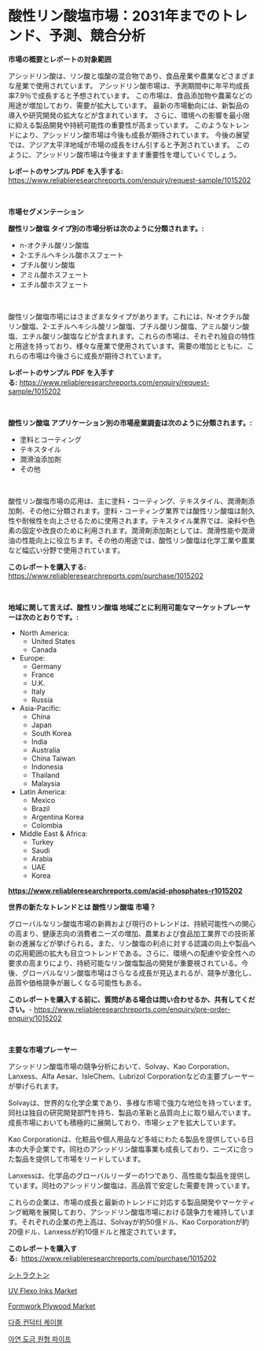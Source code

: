 <p><h1>酸性リン酸塩市場：2031年までのトレンド、予測、競合分析</h1></p><p><strong>市場の概要とレポートの対象範囲</strong></p>
<p><p>アシッドリン酸は、リン酸と塩酸の混合物であり、食品産業や農業などさまざまな産業で使用されています。 アシッドリン酸市場は、予測期間中に年平均成長率7.9％で成長すると予想されています。 この市場は、食品添加物や農薬などの用途が増加しており、需要が拡大しています。 最新の市場動向には、新製品の導入や研究開発の拡大などが含まれています。 さらに、環境への影響を最小限に抑える製品開発や持続可能性の重要性が高まっています。 このようなトレンドにより、アシッドリン酸市場は今後も成長が期待されています。 今後の展望では、アジア太平洋地域が市場の成長をけん引すると予測されています。 このように、アシッドリン酸市場は今後ますます重要性を増していくでしょう。</p></p>
<p><strong>レポートのサンプル PDF を入手する:</strong> <a href="https://www.reliableresearchreports.com/enquiry/request-sample/1015202">https://www.reliableresearchreports.com/enquiry/request-sample/1015202</a></p>
<p>&nbsp;</p>
<p><strong>市場セグメンテーション</strong></p>
<p><strong>酸性リン酸塩 タイプ別の市場分析は次のように分類されます。:</strong></p>
<p><ul><li>n-オクチル酸リン酸塩</li><li>2-エチルヘキシル酸ホスフェート</li><li>ブチル酸リン酸塩</li><li>アミル酸ホスフェート</li><li>エチル酸ホスフェート</li></ul></p>
<p>&nbsp;</p>
<p><p>酸性リン酸塩市場にはさまざまなタイプがあります。これには、N-オクチル酸リン酸塩、2-エチルヘキシル酸リン酸塩、ブチル酸リン酸塩、アミル酸リン酸塩、エチル酸リン酸塩などが含まれます。これらの市場は、それぞれ独自の特性と用途を持っており、様々な産業で使用されています。需要の増加とともに、これらの市場は今後さらに成長が期待されています。</p></p>
<p><strong>レポートのサンプル PDF を入手する:</strong>&nbsp;<a href="https://www.reliableresearchreports.com/enquiry/request-sample/1015202">https://www.reliableresearchreports.com/enquiry/request-sample/1015202</a></p>
<p>&nbsp;</p>
<p><strong> 酸性リン酸塩 アプリケーション別の市場産業調査は次のように分類されます。:</strong></p>
<p><ul><li>塗料とコーティング</li><li>テキスタイル</li><li>潤滑油添加剤</li><li>その他</li></ul></p>
<p>&nbsp;</p>
<p><p>酸性リン酸塩市場の応用は、主に塗料・コーティング、テキスタイル、潤滑剤添加剤、その他に分類されます。塗料・コーティング業界では酸性リン酸塩は耐久性や耐候性を向上させるために使用されます。テキスタイル業界では、染料や色素の固定や改良のために利用されます。潤滑剤添加剤としては、潤滑性能や潤滑油の性能向上に役立ちます。その他の用途では、酸性リン酸塩は化学工業や農業など幅広い分野で使用されています。</p></p>
<p><strong>このレポートを購入する:</strong>&nbsp; <a href="https://www.reliableresearchreports.com/purchase/1015202">https://www.reliableresearchreports.com/purchase/1015202</a></p>
<p>&nbsp;</p>
<p><strong>地域に関して言えば、酸性リン酸塩 地域ごとに利用可能なマーケットプレーヤーは次のとおりです。:</strong></p>
<p><ul>
    <li>
        North America:
        <ul>
            <li>United States</li>
            <li>Canada</li>
        </ul>
    </li>
    <li>
        Europe:
        <ul>
            <li>Germany</li>
            <li>France</li>
            <li>U.K.</li>
            <li>Italy</li>
            <li>Russia</li>
        </ul>
    </li>
    <li>
        Asia-Pacific:
        <ul>
            <li>China</li>
            <li>Japan</li>
            <li>South Korea</li>
            <li>India</li>
            <li>Australia</li>
            <li>China Taiwan</li>
            <li>Indonesia</li>
            <li>Thailand</li>
            <li>Malaysia</li>
        </ul>
    </li>
    <li>
        Latin America:
        <ul>
            <li>Mexico</li>
            <li>Brazil</li>
            <li>Argentina Korea</li>
            <li>Colombia</li>
        </ul>
    </li>
    <li>
        Middle East & Africa:
        <ul>
            <li>Turkey</li>
            <li>Saudi</li>
            <li>Arabia</li>
            <li>UAE</li>
            <li>Korea</li>
        </ul>
    </li>
    </ul></p>
<p><strong><a href="https://www.reliableresearchreports.com/acid-phosphates-r1015202">https://www.reliableresearchreports.com/acid-phosphates-r1015202</a></strong>&nbsp;</p>
<p><strong>世界の新たなトレンドとは 酸性リン酸塩 市場？</strong></p>
<p><p>グローバルなリン酸塩市場の新興および現行のトレンドは、持続可能性への関心の高まり、健康志向の消費者ニーズの増加、農業および食品加工業界での技術革新の進展などが挙げられる。また、リン酸塩の利点に対する認識の向上や製品への応用範囲の拡大も目立つトレンドである。さらに、環境への配慮や安全性への要求の高まりにより、持続可能なリン酸塩製品の開発が重要視されている。今後、グローバルなリン酸塩市場はさらなる成長が見込まれるが、競争が激化し、品質や価格競争が厳しくなる可能性もある。</p></p>
<p><strong>このレポートを購入する前に、質問がある場合は問い合わせるか、共有してください。</strong>- <a href="https://www.reliableresearchreports.com/enquiry/pre-order-enquiry/1015202">https://www.reliableresearchreports.com/enquiry/pre-order-enquiry/1015202</a></p>
<p>&nbsp;</p>
<p><strong>主要な市場プレーヤー</strong></p>
<p><p>アシッドリン酸塩市場の競争分析において、Solvay、Kao Corporation、Lanxess、Alfa Aesar、IsleChem、Lubrizol Corporationなどの主要プレーヤーが挙げられます。</p><p>Solvayは、世界的な化学企業であり、多様な市場で強力な地位を持っています。同社は独自の研究開発部門を持ち、製品の革新と品質向上に取り組んでいます。成長市場においても積極的に展開しており、市場シェアを拡大しています。</p><p>Kao Corporationは、化粧品や個人用品など多岐にわたる製品を提供している日本の大手企業です。同社のアシッドリン酸塩事業も成長しており、ニーズに合った製品を提供して市場をリードしています。</p><p>Lanxessは、化学品のグローバルリーダーの1つであり、高性能な製品を提供しています。同社のアシッドリン酸塩は、高品質で安定した需要を誇っています。</p><p>これらの企業は、市場の成長と最新のトレンドに対応する製品開発やマーケティング戦略を展開しており、アシッドリン酸塩市場における競争力を維持しています。それぞれの企業の売上高は、Solvayが約50億ドル、Kao Corporationが約20億ドル、Lanxessが約10億ドルと推定されています。</p></p>
<p><strong>このレポートを購入する:</strong>&nbsp;&nbsp;<a href="https://www.reliableresearchreports.com/purchase/1015202">https://www.reliableresearchreports.com/purchase/1015202</a></p>
<p><p><a href="https://github.com/mohamedbakry57/Market-Research-Report-List-3/blob/main/778313223722.md">シトラクトン</a></p><p><a href="https://www.linkedin.com/pulse/uv-flexo-inks-market-analysis-size-global-industry-overview-ufaje?trackingId=tinzGhX6Fg5nfCJJve7Lzg%3D%3D">UV Flexo Inks Market</a></p><p><a href="https://www.linkedin.com/pulse/formwork-plywood-market-provides-detailed-segmentation-based-vez8e?trackingId=CqDMmiRDJmF50V06pCXXCg%3D%3D">Formwork Plywood Market</a></p><p><a href="https://github.com/laholand/Market-Research-Report-List-3/blob/main/388136621483.md">다중 컨덕터 케이블</a></p><p><a href="https://medium.com/@stanleylyittle554467/%EC%95%84%EC%97%B0-%EB%8F%84%EA%B8%88-%EC%9B%90%ED%98%95-%ED%8C%8C%EC%9D%B4%ED%94%84-%EC%8B%9C%EC%9E%A5-%EA%B2%BD%EC%9F%81-%EB%B6%84%EC%84%9D-%EC%8B%9C%EC%9E%A5-%EB%8F%99%ED%96%A5-%EB%B0%8F-2031%EB%85%84%EA%B9%8C%EC%A7%80%EC%9D%98-%EC%98%88%EC%B8%A1-aac056b4f8f3">아연 도금 원형 파이프</a></p></p>